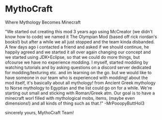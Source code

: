 # MythoCraft
Where Mythology Becomes Minecraft

"We started out creating this mod 3 years ago using McCreator (we didn't know how to code) we named it The Olympian Mod (based off rick riordan's books!) but after a while we all just stopped and the team kinda disbanded. A few days ago i contacted a friend and asked if we should continue, he happily agreed and we started it all over again changing our concept and we started using JDK+Eclipse, so that we could do more things, but ofcourse we have no experience modding. I myself, started modding by watching tutorials and by asking questions on a discord server dedicated for modding/texturing etc. and im learning on the go. but we would like to have someone in our team who is experienced with modding! about the mod itself, it's basically about all mythology! from Ancient Greek mythology to Norse mythology to Egyptian and the list could go on for a while. We're starting out small and sticking with Roman/Greek atm. Our goal is to have a minecraft worl filled with mythological mobs, items, (maybe even dimensions!) and all kinds of thing such as that.!"
-MrPooopyButtHol3


sincerely yours, MythoCraft Team!
